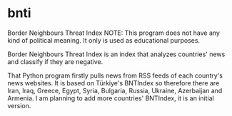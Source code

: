 # bnti
Border Neighbours Threat Index
NOTE: This program does not have any kind of political meaning. It only is used as educational purposes.

Border Neighbours Threat Index is an index that analyzes countries' news and classify if they are negative.

That Python program firstly pulls news from RSS feeds of each country's news websites.
It is based on Türkiye's BNTIndex so therefore there are Iran, Iraq, Greece, Egypt, Syria, Bulgaria, Russia, Ukraine, Azerbaijan and Armenia.
I am planning to add more countries' BNTIndex, it is an initial version.
